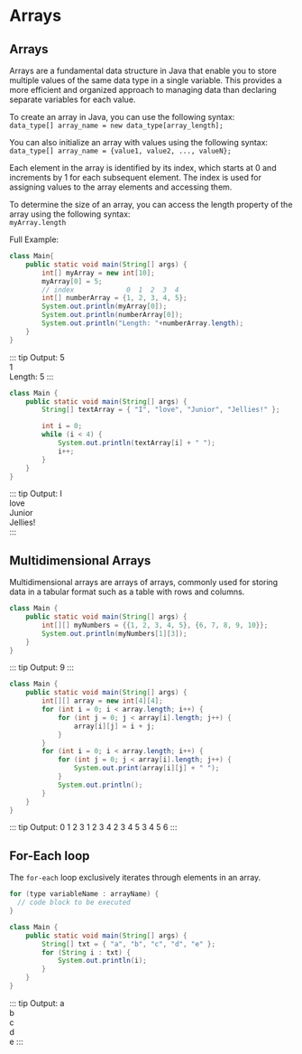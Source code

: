 # Arrays

## Arrays

Arrays are a fundamental data structure in Java that enable you to store multiple values of the same data type in a single variable. This provides a more efficient and organized approach to managing data than declaring separate variables for each value.

To create an array in Java, you can use the following syntax:  
`data_type[] array_name = new data_type[array_length];`

You can also initialize an array with values using the following syntax:  
`data_type[] array_name = {value1, value2, ..., valueN};`

Each element in the array is identified by its index, which starts at 0 and increments by 1 for each subsequent element. The index is used for assigning values to the array elements and accessing them.  

To determine the size of an array, you can access the length property of the array using the following syntax:  
`myArray.length`

Full Example:

```java
class Main{
    public static void main(String[] args) {
        int[] myArray = new int[10];
        myArray[0] = 5;
        // index             0  1  2  3  4
        int[] numberArray = {1, 2, 3, 4, 5};
        System.out.println(myArray[0]);
        System.out.println(numberArray[0]);
        System.out.println("Length: "+numberArray.length);
    }
}
```

::: tip Output:
5  
1  
Length: 5
:::

```java
class Main {
    public static void main(String[] args) {
        String[] textArray = { "I", "love", "Junior", "Jellies!" };

        int i = 0;
        while (i < 4) {
            System.out.println(textArray[i] + " ");
            i++;
        }
    }
}
```

::: tip Output:
I  
love  
Junior  
Jellies!  
:::

## Multidimensional Arrays

Multidimensional arrays are arrays of arrays, commonly used for storing data in a tabular format such as a table with rows and columns.

```java
class Main {
    public static void main(String[] args) {
        int[][] myNumbers = {{1, 2, 3, 4, 5}, {6, 7, 8, 9, 10}};
        System.out.println(myNumbers[1][3]);
    }
}
```

::: tip Output:
9
:::

```java
class Main {
    public static void main(String[] args) {
        int[][] array = new int[4][4];
        for (int i = 0; i < array.length; i++) {
            for (int j = 0; j < array[i].length; j++) {
                array[i][j] = i + j;
            }
        }
        for (int i = 0; i < array.length; i++) {
            for (int j = 0; j < array[i].length; j++) {
                System.out.print(array[i][j] + " ");
            }
            System.out.println();
        }
    }
}
```

::: tip Output:
0 1 2 3 
1 2 3 4 
2 3 4 5 
3 4 5 6 
:::

## For-Each loop

The `for-each` loop exclusively iterates through elements in an array.

```java
for (type variableName : arrayName) {
  // code block to be executed
}
```

```java
class Main {
    public static void main(String[] args) {
        String[] txt = { "a", "b", "c", "d", "e" };
        for (String i : txt) {
            System.out.println(i);
        }
    }
}
```

::: tip Output:
a  
b  
c  
d  
e
:::